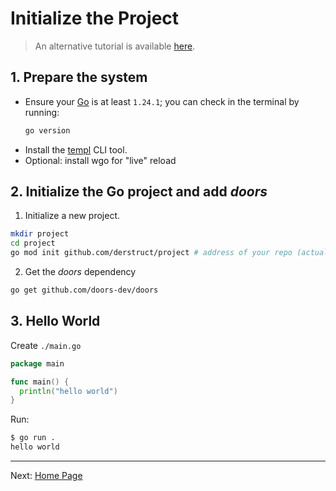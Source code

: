 # Initialize the Project

> An alternative tutorial is available [here](https://dev.to/derstruct/go-devs-just-got-superpowers-2lb3).

## 1. Prepare the system

* Ensure your [Go](https://go.dev/) is at least `1.24.1`; you can check in the terminal by running:

  ```bash
  go version
  ```

- Install the [templ](https://templ.guide/quick-start/installation) CLI tool.
- Optional: install wgo for "live" reload 

##  2. Initialize the Go project and add *doors*

1. Initialize a new project.

```bash
mkdir project
cd project
go mod init github.com/derstruct/project # address of your repo (actually can be anything)
```

2. Get the *doors* dependency

```bash
go get github.com/doors-dev/doors
```

## 3. Hello World

Create `./main.go`

```go
package main

func main() {
  println("hello world")
}

```

Run:

```bash
$ go run .
hello world
```



---

Next: [Home Page](./02-home-page.md)
